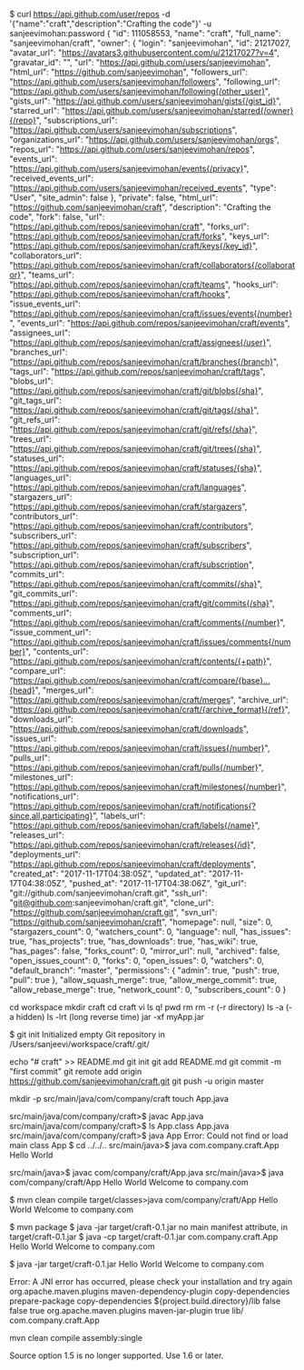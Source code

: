 $ curl https://api.github.com/user/repos -d '{"name":"craft","description":"Crafting the code"}' -u sanjeevimohan:password
{
  "id": 111058553,
  "name": "craft",
  "full_name": "sanjeevimohan/craft",
  "owner": {
    "login": "sanjeevimohan",
    "id": 21217027,
    "avatar_url": "https://avatars3.githubusercontent.com/u/21217027?v=4",
    "gravatar_id": "",
    "url": "https://api.github.com/users/sanjeevimohan",
    "html_url": "https://github.com/sanjeevimohan",
    "followers_url": "https://api.github.com/users/sanjeevimohan/followers",
    "following_url": "https://api.github.com/users/sanjeevimohan/following{/other_user}",
    "gists_url": "https://api.github.com/users/sanjeevimohan/gists{/gist_id}",
    "starred_url": "https://api.github.com/users/sanjeevimohan/starred{/owner}{/repo}",
    "subscriptions_url": "https://api.github.com/users/sanjeevimohan/subscriptions",
    "organizations_url": "https://api.github.com/users/sanjeevimohan/orgs",
    "repos_url": "https://api.github.com/users/sanjeevimohan/repos",
    "events_url": "https://api.github.com/users/sanjeevimohan/events{/privacy}",
    "received_events_url": "https://api.github.com/users/sanjeevimohan/received_events",
    "type": "User",
    "site_admin": false
  },
  "private": false,
  "html_url": "https://github.com/sanjeevimohan/craft",
  "description": "Crafting the code",
  "fork": false,
  "url": "https://api.github.com/repos/sanjeevimohan/craft",
  "forks_url": "https://api.github.com/repos/sanjeevimohan/craft/forks",
  "keys_url": "https://api.github.com/repos/sanjeevimohan/craft/keys{/key_id}",
  "collaborators_url": "https://api.github.com/repos/sanjeevimohan/craft/collaborators{/collaborator}",
  "teams_url": "https://api.github.com/repos/sanjeevimohan/craft/teams",
  "hooks_url": "https://api.github.com/repos/sanjeevimohan/craft/hooks",
  "issue_events_url": "https://api.github.com/repos/sanjeevimohan/craft/issues/events{/number}",
  "events_url": "https://api.github.com/repos/sanjeevimohan/craft/events",
  "assignees_url": "https://api.github.com/repos/sanjeevimohan/craft/assignees{/user}",
  "branches_url": "https://api.github.com/repos/sanjeevimohan/craft/branches{/branch}",
  "tags_url": "https://api.github.com/repos/sanjeevimohan/craft/tags",
  "blobs_url": "https://api.github.com/repos/sanjeevimohan/craft/git/blobs{/sha}",
  "git_tags_url": "https://api.github.com/repos/sanjeevimohan/craft/git/tags{/sha}",
  "git_refs_url": "https://api.github.com/repos/sanjeevimohan/craft/git/refs{/sha}",
  "trees_url": "https://api.github.com/repos/sanjeevimohan/craft/git/trees{/sha}",
  "statuses_url": "https://api.github.com/repos/sanjeevimohan/craft/statuses/{sha}",
  "languages_url": "https://api.github.com/repos/sanjeevimohan/craft/languages",
  "stargazers_url": "https://api.github.com/repos/sanjeevimohan/craft/stargazers",
  "contributors_url": "https://api.github.com/repos/sanjeevimohan/craft/contributors",
  "subscribers_url": "https://api.github.com/repos/sanjeevimohan/craft/subscribers",
  "subscription_url": "https://api.github.com/repos/sanjeevimohan/craft/subscription",
  "commits_url": "https://api.github.com/repos/sanjeevimohan/craft/commits{/sha}",
  "git_commits_url": "https://api.github.com/repos/sanjeevimohan/craft/git/commits{/sha}",
  "comments_url": "https://api.github.com/repos/sanjeevimohan/craft/comments{/number}",
  "issue_comment_url": "https://api.github.com/repos/sanjeevimohan/craft/issues/comments{/number}",
  "contents_url": "https://api.github.com/repos/sanjeevimohan/craft/contents/{+path}",
  "compare_url": "https://api.github.com/repos/sanjeevimohan/craft/compare/{base}...{head}",
  "merges_url": "https://api.github.com/repos/sanjeevimohan/craft/merges",
  "archive_url": "https://api.github.com/repos/sanjeevimohan/craft/{archive_format}{/ref}",
  "downloads_url": "https://api.github.com/repos/sanjeevimohan/craft/downloads",
  "issues_url": "https://api.github.com/repos/sanjeevimohan/craft/issues{/number}",
  "pulls_url": "https://api.github.com/repos/sanjeevimohan/craft/pulls{/number}",
  "milestones_url": "https://api.github.com/repos/sanjeevimohan/craft/milestones{/number}",
  "notifications_url": "https://api.github.com/repos/sanjeevimohan/craft/notifications{?since,all,participating}",
  "labels_url": "https://api.github.com/repos/sanjeevimohan/craft/labels{/name}",
  "releases_url": "https://api.github.com/repos/sanjeevimohan/craft/releases{/id}",
  "deployments_url": "https://api.github.com/repos/sanjeevimohan/craft/deployments",
  "created_at": "2017-11-17T04:38:05Z",
  "updated_at": "2017-11-17T04:38:05Z",
  "pushed_at": "2017-11-17T04:38:06Z",
  "git_url": "git://github.com/sanjeevimohan/craft.git",
  "ssh_url": "git@github.com:sanjeevimohan/craft.git",
  "clone_url": "https://github.com/sanjeevimohan/craft.git",
  "svn_url": "https://github.com/sanjeevimohan/craft",
  "homepage": null,
  "size": 0,
  "stargazers_count": 0,
  "watchers_count": 0,
  "language": null,
  "has_issues": true,
  "has_projects": true,
  "has_downloads": true,
  "has_wiki": true,
  "has_pages": false,
  "forks_count": 0,
  "mirror_url": null,
  "archived": false,
  "open_issues_count": 0,
  "forks": 0,
  "open_issues": 0,
  "watchers": 0,
  "default_branch": "master",
  "permissions": {
    "admin": true,
    "push": true,
    "pull": true
  },
  "allow_squash_merge": true,
  "allow_merge_commit": true,
  "allow_rebase_merge": true,
  "network_count": 0,
  "subscribers_count": 0
}

cd workspace
mkdir craft
cd craft
vi
ls
q!
pwd
rm
rm -r (-r directory)
ls -a (-a hidden)
ls -lrt (long reverse time)
jar -xf myApp.jar

$ git init
Initialized empty Git repository in /Users/sanjeevi/workspace/craft/.git/

echo "# craft" >> README.md
git init
git add README.md
git commit -m "first commit"
git remote add origin https://github.com/sanjeevimohan/craft.git
git push -u origin master

mkdir -p src/main/java/com/company/craft
touch App.java

src/main/java/com/company/craft>$ javac App.java
src/main/java/com/company/craft>$ ls
App.class	App.java
src/main/java/com/company/craft>$ java App
Error: Could not find or load main class App
$ cd ../../..
src/main/java>$ java com.company.craft.App 
Hello World


src/main/java>$ javac com/company/craft/App.java
src/main/java>$ java com/company/craft/App
Hello World
Welcome to company.com

$ mvn clean compile
target/classes>java com/company/craft/App
Hello World
Welcome to company.com

$ mvn package
$ java -jar target/craft-0.1.jar 
no main manifest attribute, in target/craft-0.1.jar
$ java -cp target/craft-0.1.jar com.company.craft.App 
Hello World
Welcome to company.com

$ java -jar target/craft-0.1.jar 
Hello World
Welcome to company.com

Error: A JNI error has occurred, please check your installation and try again
<plugin>
    <groupId>org.apache.maven.plugins</groupId>
    <artifactId>maven-dependency-plugin</artifactId>
    <executions>
        <execution>
            <id>copy-dependencies</id>
            <phase>prepare-package</phase>
            <goals>
                <goal>copy-dependencies</goal>
            </goals>
            <configuration>
                <outputDirectory>${project.build.directory}/lib</outputDirectory>
                <overWriteReleases>false</overWriteReleases>
                <overWriteSnapshots>false</overWriteSnapshots>
                <overWriteIfNewer>true</overWriteIfNewer>
            </configuration>
        </execution>
    </executions>
</plugin>
<plugin>
    <groupId>org.apache.maven.plugins</groupId>
    <artifactId>maven-jar-plugin</artifactId>
    <configuration>
        <archive>
            <manifest>
                <addClasspath>true</addClasspath>
                <classpathPrefix>lib/</classpathPrefix>
                <mainClass>com.company.craft.App</mainClass>
            </manifest>
        </archive>
    </configuration>
</plugin>

mvn clean compile assembly:single

Source option 1.5 is no longer supported. Use 1.6 or later.
